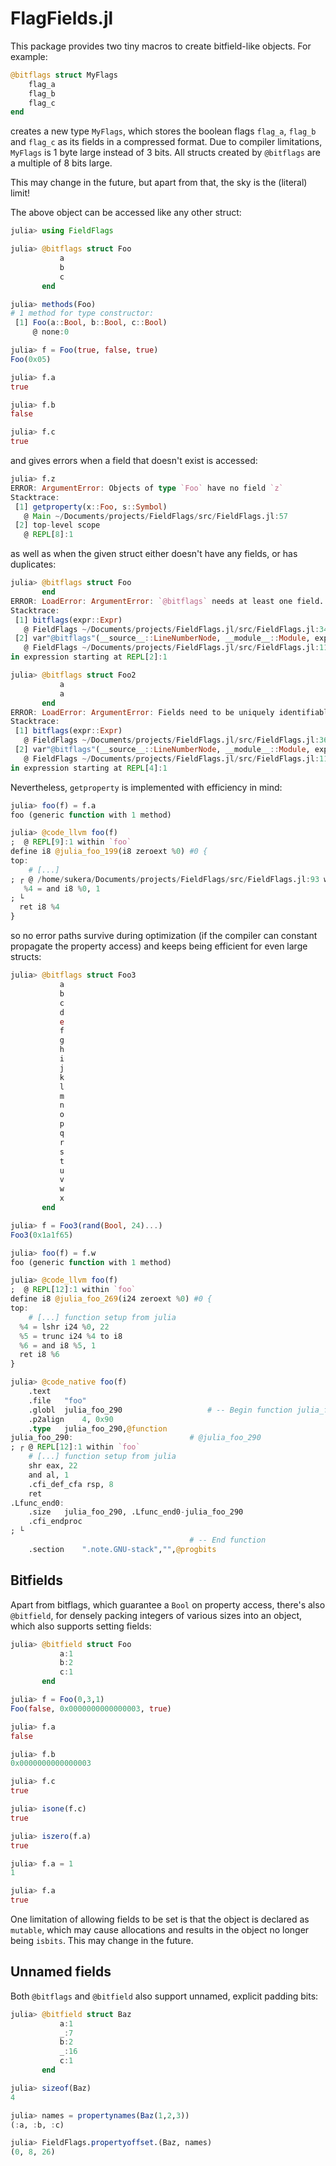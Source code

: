 # FlagFields.jl

This package provides two tiny macros to create bitfield-like objects. For example:

```julia
@bitflags struct MyFlags
    flag_a
    flag_b
    flag_c
end
```

creates a new type `MyFlags`, which stores the boolean flags `flag_a`, `flag_b` and `flag_c` as its fields
in a compressed format. Due to compiler limitations, `MyFlags` is 1 byte large instead of 3 bits. All
structs created by `@bitflags` are a multiple of 8 bits large.

This may change in the future, but apart from that, the sky is the (literal) limit!

The above object can be accessed like any other struct:

```julia
julia> using FieldFlags

julia> @bitflags struct Foo
           a
           b
           c
       end

julia> methods(Foo)
# 1 method for type constructor:
 [1] Foo(a::Bool, b::Bool, c::Bool)
     @ none:0

julia> f = Foo(true, false, true)
Foo(0x05)

julia> f.a
true

julia> f.b
false

julia> f.c
true
```

and gives errors when a field that doesn't exist is accessed:

```julia
julia> f.z
ERROR: ArgumentError: Objects of type `Foo` have no field `z`
Stacktrace:
 [1] getproperty(x::Foo, s::Symbol)
   @ Main ~/Documents/projects/FieldFlags/src/FieldFlags.jl:57
 [2] top-level scope
   @ REPL[8]:1
```

as well as when the given struct either doesn't have any fields, or has duplicates:

```julia
julia> @bitflags struct Foo
       end
ERROR: LoadError: ArgumentError: `@bitflags` needs at least one field.
Stacktrace:
 [1] bitflags(expr::Expr)
   @ FieldFlags ~/Documents/projects/FieldFlags.jl/src/FieldFlags.jl:34
 [2] var"@bitflags"(__source__::LineNumberNode, __module__::Module, expr::Any)
   @ FieldFlags ~/Documents/projects/FieldFlags.jl/src/FieldFlags.jl:114
in expression starting at REPL[2]:1

julia> @bitflags struct Foo2
           a
           a
       end
ERROR: LoadError: ArgumentError: Fields need to be uniquely identifiable!
Stacktrace:
 [1] bitflags(expr::Expr)
   @ FieldFlags ~/Documents/projects/FieldFlags.jl/src/FieldFlags.jl:36
 [2] var"@bitflags"(__source__::LineNumberNode, __module__::Module, expr::Any)
   @ FieldFlags ~/Documents/projects/FieldFlags.jl/src/FieldFlags.jl:114
in expression starting at REPL[4]:1
```

Nevertheless, `getproperty` is implemented with efficiency in mind:

```julia
julia> foo(f) = f.a
foo (generic function with 1 method)

julia> @code_llvm foo(f)
;  @ REPL[9]:1 within `foo`
define i8 @julia_foo_199(i8 zeroext %0) #0 {
top:
	# [...]
; ┌ @ /home/sukera/Documents/projects/FieldFlags/src/FieldFlags.jl:93 within `getproperty`
   %4 = and i8 %0, 1
; └
  ret i8 %4
}
```

so no error paths survive during optimization (if the compiler can constant propagate the property access)
and keeps being efficient for even large structs:

```julia
julia> @bitflags struct Foo3
           a
           b
           c
           d
           e
           f
           g
           h
           i
           j
           k
           l
           m
           n
           o
           p
           q
           r
           s
           t
           u
           v
           w
           x
       end

julia> f = Foo3(rand(Bool, 24)...)
Foo3(0x1a1f65)

julia> foo(f) = f.w
foo (generic function with 1 method)

julia> @code_llvm foo(f)
;  @ REPL[12]:1 within `foo`
define i8 @julia_foo_269(i24 zeroext %0) #0 {
top:
	# [...] function setup from julia
  %4 = lshr i24 %0, 22
  %5 = trunc i24 %4 to i8
  %6 = and i8 %5, 1
  ret i8 %6
}

julia> @code_native foo(f)
	.text
	.file	"foo"
	.globl	julia_foo_290                   # -- Begin function julia_foo_290
	.p2align	4, 0x90
	.type	julia_foo_290,@function
julia_foo_290:                          # @julia_foo_290
; ┌ @ REPL[12]:1 within `foo`
	# [...] function setup from julia
	shr	eax, 22
	and	al, 1
	.cfi_def_cfa rsp, 8
	ret
.Lfunc_end0:
	.size	julia_foo_290, .Lfunc_end0-julia_foo_290
	.cfi_endproc
; └
                                        # -- End function
	.section	".note.GNU-stack","",@progbits
```

## Bitfields

Apart from bitflags, which guarantee a `Bool` on property access, there's also `@bitfield`, for densely packing
integers of various sizes into an object, which also supports setting fields:

```julia
julia> @bitfield struct Foo
           a:1
           b:2
           c:1
       end

julia> f = Foo(0,3,1)
Foo(false, 0x0000000000000003, true)

julia> f.a
false

julia> f.b
0x0000000000000003

julia> f.c
true

julia> isone(f.c)
true

julia> iszero(f.a)
true

julia> f.a = 1
1

julia> f.a
true
```

One limitation of allowing fields to be set is that the object is declared as `mutable`, which may cause allocations
and results in the object no longer being `isbits`. This may change in the future.

## Unnamed fields

Both `@bitflags` and `@bitfield` also support unnamed, explicit padding bits:

```julia
julia> @bitfield struct Baz
           a:1
           _:7
           b:2
           _:16
           c:1
       end

julia> sizeof(Baz)
4

julia> names = propertynames(Baz(1,2,3))
(:a, :b, :c)

julia> FieldFlags.propertyoffset.(Baz, names)
(0, 8, 26)
```